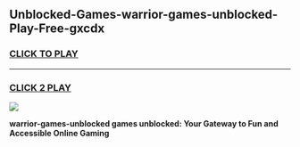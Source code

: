 
## Unblocked-Games-warrior-games-unblocked-Play-Free-gxcdx
<h3>
<a href="https://premium76.site?title=warrior-games-unblocked&ref=18A1">CLICK TO PLAY</a></h3>
<hr>

<h3>
<a href="https://premium76.site?title=warrior-games-unblocked&ref=18A1">CLICK 2 PLAY</a>
  
</h3>

<a href="https://premium76.site?title=warrior-games-unblocked&ref=18A1"><img src="https://clearcache.store/games.png"></a>


**warrior-games-unblocked games unblocked: Your Gateway to Fun and Accessible Online Gaming**
